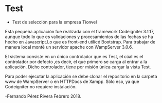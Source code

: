 # Test
- Test de selección para la empresa Tionvel

Esta pequeña aplicación fue realizada con el framework Codeigniter 3.1.17, aunque todo lo que es validaciones y procesamientos de las fechas se ha hecho en Javascript.Lo que es front-end utilicé Bootstrap.
Para trabajar de manera local monté un servidor apache con WampServer 3.0.6.

El sistema consiste en un único controlador que es Test, el cúal es el controlador por defecto ,es decir, el que primero se carga al entrar a la aplicación. Dicho controlador, tiene por misión única cargar la vista Test.

Para poder ejecutar la aplicación se debe clonar el repositorio en la carpeta www de WampServer o en HTTPDocs de Xampp. Sólo eso, ya que Codeigniter no requiere instalación.

-Fernando Pérez Rivera 
	Febrero 2018.